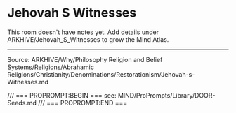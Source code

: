 # Jehovah S Witnesses

This room doesn't have notes yet. Add details under ARKHIVE/Jehovah_S_Witnesses to grow the Mind Atlas.

---
Source: ARKHIVE/Why/Philosophy Religion and Belief Systems/Religions/Abrahamic Religions/Christianity/Denominations/Restorationism/Jehovah-s-Witnesses.md

/// === PROPROMPT:BEGIN ===
see: MIND/ProPrompts/Library/DOOR-Seeds.md
/// === PROPROMPT:END ===
